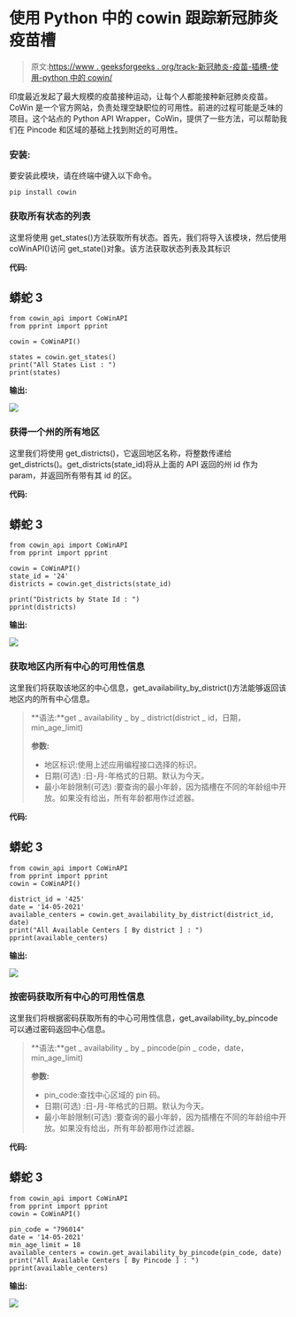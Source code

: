 # 使用 Python 中的 cowin 跟踪新冠肺炎疫苗槽

> 原文:[https://www . geeksforgeeks . org/track-新冠肺炎-疫苗-插槽-使用-python 中的 cowin/](https://www.geeksforgeeks.org/track-covid-19-vaccine-slots-using-cowin-in-python/)

印度最近发起了最大规模的疫苗接种运动，让每个人都能接种新冠肺炎疫苗。CoWin 是一个官方网站，负责处理空缺职位的可用性。前进的过程可能是乏味的项目。这个站点的 Python API Wrapper，CoWin，提供了一些方法，可以帮助我们在 Pincode 和区域的基础上找到附近的可用性。

### **安装:**

要安装此模块，请在终端中键入以下命令。

```
pip install cowin
```

### 获取所有状态的列表

这里将使用 get_states()方法获取所有状态。首先，我们将导入该模块，然后使用 coWinAPI()访问 get_state()对象。该方法获取状态列表及其标识

**代码:**

## 蟒蛇 3

```
from cowin_api import CoWinAPI
from pprint import pprint

cowin = CoWinAPI()

states = cowin.get_states()
print("All States List : ")
print(states)
```

**输出:**

![](img/69b800732d7bdca736b96ccdbfaab19e.png)

### 获得一个州的所有地区

这里我们将使用 get_districts()，它返回地区名称，将整数传递给 get_districts()。get_districts(state_id)将从上面的 API 返回的州 id 作为 param，并返回所有带有其 id 的区。

**代码:**

## 蟒蛇 3

```
from cowin_api import CoWinAPI
from pprint import pprint

cowin = CoWinAPI()
state_id = '24'
districts = cowin.get_districts(state_id)

print("Districts by State Id : ")
pprint(districts)
```

**输出:**

![](img/ac764c1b40d43f9cb8fc12e4d6c78e03.png)

### 获取地区内所有中心的可用性信息

这里我们将获取该地区的中心信息，get_availability_by_district()方法能够返回该地区内的所有中心信息。

> **语法:**get _ availability _ by _ district(district _ id，日期，min_age_limit)
> 
> **参数:**
> 
> *   地区标识:使用上述应用编程接口选择的标识。
> *   日期(可选) :日-月-年格式的日期。默认为今天。
> *   最小年龄限制(可选) :要查询的最小年龄，因为插槽在不同的年龄组中开放。如果没有给出，所有年龄都用作过滤器。

**代码:**

## 蟒蛇 3

```
from cowin_api import CoWinAPI
from pprint import pprint
cowin = CoWinAPI()

district_id = '425'
date = '14-05-2021'
available_centers = cowin.get_availability_by_district(district_id, date)
print("All Available Centers [ By district ] : ")
pprint(available_centers)
```

**输出:**

![](img/f304d0b0e6a32fe96cae24ebfbf6a735.png)

### 按密码获取所有中心的可用性信息

这里我们将根据密码获取所有的中心可用性信息，get_availability_by_pincode 可以通过密码返回中心信息。

> **语法:**get _ availability _ by _ pincode(pin _ code，date，min_age_limit)
> 
> **参数:**
> 
> *   pin_code:查找中心区域的 pin 码。
> *   日期(可选) :日-月-年格式的日期。默认为今天。
> *   最小年龄限制(可选) :要查询的最小年龄，因为插槽在不同的年龄组中开放。如果没有给出，所有年龄都用作过滤器。

**代码:**

## 蟒蛇 3

```
from cowin_api import CoWinAPI
from pprint import pprint
cowin = CoWinAPI()

pin_code = "796014"
date = '14-05-2021'
min_age_limit = 18
available_centers = cowin.get_availability_by_pincode(pin_code, date)
print("All Available Centers [ By Pincode ] : ")
pprint(available_centers)
```

**输出:**

![](img/9e1a7b697aad1a110e614bfe8a22a820.png)
